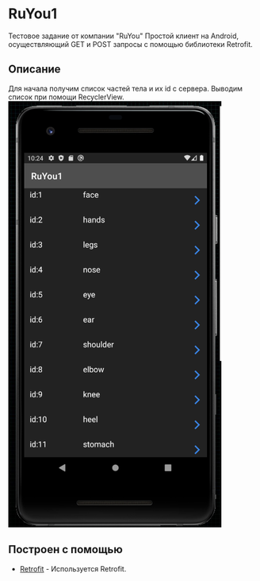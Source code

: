 # RuYou1
Тестовое задание от компании "RuYou"
Простой клиент на Android, осуществляющий GET и POST запросы с помощью библиотеки Retrofit.

## Описание
Для начала получим список частей тела и их id с сервера.
Выводим список при помощи RecyclerView.
![Image alt](https://github.com/Nikita-Freedom/RuYou1/blob/master/img_recycler.PNG)
## Построен с помощью
* [Retrofit](https://square.github.io/retrofit/) - Используется Retrofit.
